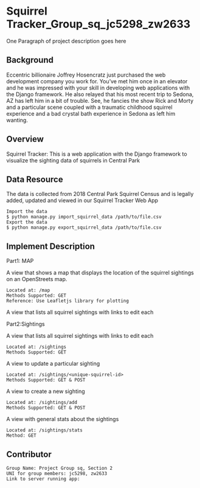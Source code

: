 # Squirrel Tracker_Group_sq_jc5298_zw2633

One Paragraph of project description goes here

## Background 
Eccentric billionaire Joffrey Hosencratz just purchased the web development company you work for. You’ve met him once in an elevator and he was impressed with your skill in developing web applications with the Django framework. He also relayed that his most recent trip to Sedona, AZ has left him in a bit of trouble. See, he fancies the show Rick and Morty and a particular scene coupled with a traumatic childhood squirrel experience and a bad crystal bath experience in Sedona as left him wanting. 

## Overview 

Squirrel Tracker: This is a web application with the Django framework to visualize the sighting data of squirrels in Central Park 

## Data Resource 
The data is collected from 2018 Central Park Squirrel Census and is legally added, updated and viewed in our Squirrel Tracker Web App

```
Import the data 
$ python manage.py import_squirrel_data /path/to/file.csv 
Export the data 
$ python manage.py export_squirrel_data /path/to/file.csv
```

## Implement Description 

Part1: MAP

A view that shows a map that displays the location of the squirrel sightings on an OpenStreets map.
```
Located at: /map
Methods Supported: GET
Reference: Use Leafletjs library for plotting 
```
A view that lists all squirrel sightings with links to edit each

Part2:Sightings

A view that lists all squirrel sightings with links to edit each
```
Located at: /sightings
Methods Supported: GET
```

A view to update a particular sighting
```
Located at: /sightings/<unique-squirrel-id>
Methods Supported: GET & POST
```

A view to create a new sighting
```
Located at: /sightings/add
Methods Supported: GET & POST
```

A view with general stats about the sightings
```
Located at: /sightings/stats
Method: GET
```
## Contributor
```
Group Name: Project Group sq, Section 2
UNI for group members: jc5298, zw2633
Link to server running app: 
```




